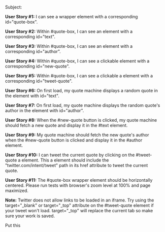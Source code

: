 Subject:

**User Story #1:** I can see a wrapper element with a corresponding id="quote-box".

**User Story #2:** Within #quote-box, I can see an element with a corresponding id="text".

**User Story #3:** Within #quote-box, I can see an element with a corresponding id="author".

**User Story #4:** Within #quote-box, I can see a clickable element with a corresponding id="new-quote".

**User Story #5:** Within #quote-box, I can see a clickable a element with a corresponding id="tweet-quote".

**User Story #6:** On first load, my quote machine displays a random quote in the element with id="text".

**User Story #7:** On first load, my quote machine displays the random quote's author in the element with id="author".

**User Story #8:** When the #new-quote button is clicked, my quote machine should fetch a new quote and display it in the #text element.

**User Story #9:** My quote machine should fetch the new quote's author when the #new-quote button is clicked and display it in the #author element.

**User Story #10:** I can tweet the current quote by clicking on the #tweet-quote a element. This a element should include the "twitter.com/intent/tweet" path in its href attribute to tweet the current quote.

**User Story #11:** The #quote-box wrapper element should be horizontally centered. Please run tests with browser's zoom level at 100% and page maximized.


**Note:** Twitter does not allow links to be loaded in an iframe. 
Try using the target="_blank" or target="_top" attribute on the #tweet-quote element if your tweet won't load. target="_top" will replace the current tab so make sure your work is saved.


Put this <script> tag into the body of your index.html file: 
Example Code:
```
    <script src="https://cdn.freecodecamp.org/testable-projects-fcc/v1/bundle.js"></script>
```

Proyect URL in Github:
```
    https://adrian11faudoa.github.io/Random-Quote-Machine/
```

